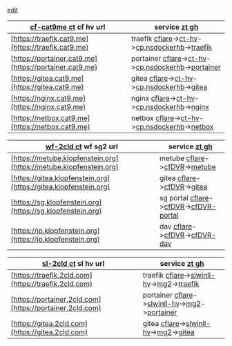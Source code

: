 [edit]()

| [cf-cat9me ct](https://one.dash.cloudflare.com/830c41d5976453f0c03f34d4f765b229/networks/tunnels) cf hv url | service [zt gh](https://my.zerotier.com/network/d5e5fb65371eb4a4) |
|---|---|
| [https://traefik.cat9.me](https://traefik.cat9.me) | traefik [cflare](https://dash.cloudflare.com/)->[ct-hv](10.147.17.219)->[cp.nsdockerhb](https://10.147.17.176:9090/)->[traefik](172.18.0.2) |
| [https://portainer.cat9.me](https://portainer.cat9.me) | portainer [cflare](https://dash.cloudflare.com/)->[ct-hv](10.147.17.219)->[cp.nsdockerhb](https://10.147.17.176:9090/)->[portainer](172.18.0.7) |
| [https://gitea.cat9.me](https://gitea.cat9.me) | gitea [cflare](https://dash.cloudflare.com/)->[ct-hv](10.147.17.219)->[cp.nsdockerhb](https://10.147.17.176:9090/)->[gitea](172.18.0.6) |
| [https://nginx.cat9.me](https://nginx.cat9.me) | nginx [cflare](https://dash.cloudflare.com/)->[ct-hv](10.147.17.219)->[cp.nsdockerhb](https://10.147.17.176:9090/)->[nginx](172.18.0.4) |
| [https://netbox.cat9.me](https://netbox.cat9.me) | netbox [cflare](https://dash.cloudflare.com/)->[ct-hv](10.147.17.219)->[cp.nsdockerhb](https://10.147.17.176:9090/)->[netbox](172.18.0.8) |

| [wf-2cld ct](https://one.dash.cloudflare.com/830c41d5976453f0c03f34d4f765b229/networks/tunnels) wf sg2 url | service [zt gh](https://my.zerotier.com/network/d5e5fb65371eb4a4) |
|---|---|
| [https://metube.klopfenstein.org](https://metube.klopfenstein.org) | metube [cflare](https://dash.cloudflare.com/)->[cfDVR](10.147.17.209)->[metube](http://192.168.9.2:8081) |
| [https://gitea.klopfenstein.org](https://gitea.klopfenstein.org) | gitea [cflare](https://dash.cloudflare.com/)->[cfDVR](10.147.17.209)->[gitea](http://192.168.9.2:3000) |
| [https://sg.klopfenstein.org](https://sg.klopfenstein.org) | sg portal [cflare](https://dash.cloudflare.com/)->[cfDVR](10.147.17.209)->[cfDVR-portal](http://192.168.9.2:5000) |
| [https://jp.klopfenstein.org](https://jp.klopfenstein.org) | dav [cflare](https://dash.cloudflare.com/)->[cfDVR](10.147.17.209)->[cfDVR-dav](http://192.168.9.2:5005) |


| [sl-2cld ct](https://one.dash.cloudflare.com/830c41d5976453f0c03f34d4f765b229/networks/tunnels) sl hv url | service [zt gh](https://my.zerotier.com/network/d5e5fb65371eb4a4) |
|---|---|
| [https://traefik.2cld.com](https://traefik.2cld.com) | traefik [cflare](https://dash.cloudflare.com/)->[slwinll-hv](10.147.17.219)->[mg2](10.147.17.135)->[traefik](172.18.0.??) |
| [https://portainer.2cld.com](https://portainer.2cld.com) | portainer [cflare](https://dash.cloudflare.com/)->[slwinll-hv](10.147.17.219)->[mg2](10.147.17.135)->[portainer](172.18.0.??) |
| [https://gitea.2cld.com](https://gitea.2cld.com) | gitea [cflare](https://dash.cloudflare.com/)->[slwinll-hv](10.147.17.198)->[mg2](10.147.17.135)->[gitea](172.18.0.??) |

